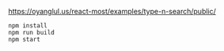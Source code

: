https://oyanglul.us/react-most/examples/type-n-search/public/

```
npm install
npm run build
npm start
```
